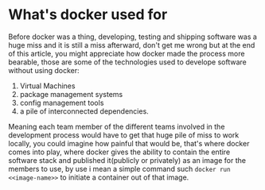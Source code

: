 # What's docker used for

Before docker was a thing, developing, testing and shipping software was a huge miss and it is still a miss afterward,  don't get me wrong
but at the end of this article, you might appreciate how docker made the process more bearable, those are some of the  technologies used to develope software without using docker:

 1. Virtual Machines
 2. package management systems
 3. config management tools
 4. a pile of interconnected dependencies.
 
Meaning each team member of the different teams involved in the development process would
have to get that huge pile of miss to work locally, you could imagine how painful that would be,
that's where docker comes into play, where docker gives the ability to contain the entire 
software stack and published it(publicly or privately) as an image for the members to use,
by use i mean a simple command such ``` docker run <<image-name>> ``` to initiate a container out
of that image.

